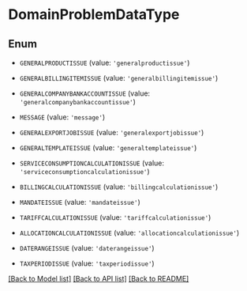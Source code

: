 # DomainProblemDataType


## Enum

* `GENERALPRODUCTISSUE` (value: `'generalproductissue'`)

* `GENERALBILLINGITEMISSUE` (value: `'generalbillingitemissue'`)

* `GENERALCOMPANYBANKACCOUNTISSUE` (value: `'generalcompanybankaccountissue'`)

* `MESSAGE` (value: `'message'`)

* `GENERALEXPORTJOBISSUE` (value: `'generalexportjobissue'`)

* `GENERALTEMPLATEISSUE` (value: `'generaltemplateissue'`)

* `SERVICECONSUMPTIONCALCULATIONISSUE` (value: `'serviceconsumptioncalculationissue'`)

* `BILLINGCALCULATIONISSUE` (value: `'billingcalculationissue'`)

* `MANDATEISSUE` (value: `'mandateissue'`)

* `TARIFFCALCULATIONISSUE` (value: `'tariffcalculationissue'`)

* `ALLOCATIONCALCULATIONISSUE` (value: `'allocationcalculationissue'`)

* `DATERANGEISSUE` (value: `'daterangeissue'`)

* `TAXPERIODISSUE` (value: `'taxperiodissue'`)

[[Back to Model list]](../README.md#documentation-for-models) [[Back to API list]](../README.md#documentation-for-api-endpoints) [[Back to README]](../README.md)


